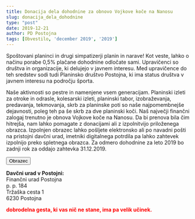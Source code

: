 ```yaml
---
title: Donacija dela dohodnine za obnovo Vojkove koče na Nanosu
slug: donacija_dela_dohodnine
type: "post"
date: 2019-12-21
author: PD Postojna
tags: [Obvestilo, 'december 2019', '2019']
---
```


Spoštovani planinci in drugi simpatizerji planin in narave!
Kot veste, lahko o načinu porabe 0,5% plačane dohodnine odločate sami. Upravičenci so
društva in organizacije, ki delujejo v javnem interesu. Med upravičence do teh sredstev
sodi tudi Planinsko društvo Postojna, ki ima status društva v javnem interesu na področju
športa.<!--more-->

Naše aktivnosti so pestre in namenjene vsem generacijam. Planinski izleti za otroke in
odrasle, kolesarski izleti, planinski tabor, izobraževanja, predavanja, tekmovanja, skrb za
planinske poti so naše najpomembnejše dejavnosti, poleg teh pa še skrb za dve
planinski koči. Naš največji finančni zalogaj trenutno je obnova Vojkove koče na Nanosu.
Da bi prenova bila čim hitrejša, nam lahko pomagate z donacijami ali z izpolnitvijo
priloženega obrazca. Izpolnjen obrazec lahko pošljete elektronsko ali po navadni pošti na
pristojni davčni urad, imetniki digitalnega potrdila pa lahko zahtevek izpolnijo preko
spletnega obrazca. Za odmero dohodnine za leto 2019 bo zadnji rok za oddajo zahtevka
31.12.2019.

<a class="btn" href="/documents/donacije_dohodnine_2019_obrazec.doc">
    <button class="btn btn-primary btn-lg get-started-btn">Obrazec</button>
</a>

**Davčni urad v Postojni:**<br />
Finančni urad Postojna<br />
p. p. 184<br />
Tržaška cesta 1<br />
6230 Postojna <br />

<span style="color:red">**dobrodelna gesta, ki vas nič ne stane, ima pa velik učinek.**</span>

